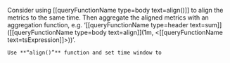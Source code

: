 
Consider using [[queryFunctionName type=body text=align()]] to align the metrics to the same time. Then aggregate the aligned metrics with an aggregation function, e.g. ‘[[queryFunctionName type=header text=sum]]([[queryFunctionName type=body text=align]](1m, <[[queryFunctionName text=tsExpression]]>))’.

```
Use **“align()”** function and set time window to
```